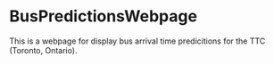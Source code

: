 # BusPredictionsWebpage

This is a webpage for display bus arrival time predicitions for the TTC (Toronto, Ontario).
